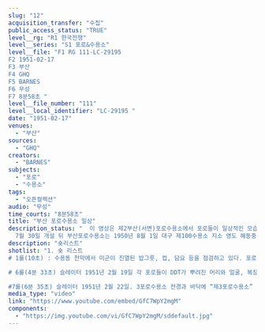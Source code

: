 ```yaml
---
slug: "12"
acquisition_transfer: "수집"
public_access_status: "TRUE"
level__rg: "R1 한국전쟁"
level__series: "S1 포로&수용소"
level__file: "F1 RG 111-LC-29195 
F2 1951-02-17
F3 부산 
F4 GHQ
F5 BARNES
F6 무성 
F7 8분58초 "
level__file_number: "111"
level__local_identifier: "LC-29195 "
date: "1951-02-17"
venues: 
  - "부산"
sources: 
  - "GHQ"
creators: 
  - "BARNES"
subjects: 
  - "포로"
  - "수용소"
tags: 
  - "오픈컬렉션"
audio: "무성"
time_courts: "8분58초"
title: "부산 포로수용소 일상"
description_status: "  이 영상은 제2부산(서면)포로수용소에서 포로들이 일상적인 모습과 각 구역수용소가 담겨 있다. 부산포로수용소는 1950년 7월 15일 부산병참기지사령부 내에 부지를 선택하고 7월 18일부터 수용소 공사를 실해 7월 30일 정식으로 개설되었는데 전체 포로 39명이 수용되어 있었다. 영상이 촬영된 2월 22일 이후 부산포로수용소에는 전체 139,724명인데 이 중 2월 4일 53,588명이 거제도로 이송되어 86,136명이 수용되어 있었다.
  7월 30일 개설 뒤 부산포로수용소는 1950년 8월 1일 대구 제100수용소 지소 영도 해동중학교, 8월 18일 동래지소, 11월 9일 수영지소, 12월 8일 가야지소를 설치했으며 8월 13일 영도 지소를 통합했다. 1951년 2월 28일 부산포로수용소는 1, 2, 3, 4, 5, 10구역포로수용소가 재지정되었다. 거제도에는 제1포로수용소 아래 6, 7, 8, 9구역포로수용소로 나눠지게 되었다. 영상에 나오는 부산수용소와 ‘3포로수용소’는 2구역포로수용소와 3구역포로수용소에 해당된다."
description: "숏리스트"
shotlist: "1. 숏 리스트 
# 1롤(10초) : 수용동 천막에서 미군이 진열된 밥그릇, 컵, 담요 등을 점검하고 있다. 포로들은 수용동에서 앉아 미군을 보고 있다. (29초) 포로들이 배구경기에 열중하고 있고 주변에 포로들은 경기를 관람하고 있다. 한국군 헌병도 함께 관람하고 있다. 포로들이 즐거운 표정을 짓고 있다. (1분 50초) 포로들이 종이를 들고 들어와 등록하고 있다. 지문을 찍고 포로등록카드 뒷면에 지문을 날인하고 있다. 전쟁포로라는 카드에 이름, 포획된 날짜 등이 적힌 테그를 각각 포로들이 목에 걸고 있다. (3분 55초) 여러 명의 포로들이 무릎을 꿇고 앉아 심문을 받고 있다. (4분 11초) “1포로수용소 다용도 목공실” 간판과 포로들이 책상과 의자를 만들고 있다.

# 6롤(4분 33초) 슬레이터 1951년 2월 19일 각 포로들이 DDT가 뿌려진 머리와 얼굴, 복장 등을 보여주고 있다. 낡은 군복과 화상을 입은 포로 등을 클로즈 업. (5분 45초) 포로들이 밥그릇에 물을 받아 세수하고 있다. 겨울복장 포로와 머리카락을 짧게 자른 포로들. (6분 29초) “유엔 처리”(유엔군 포로처리)라는 표지판과 포로들의 

#7롤(6분 35초) 슬레이터 1951년 2월 22일. 3포로수용소 전경과 바닥에 “제3포로수용소” 글자, 수용소 전경과 함께 총을 메고 보초를 선 경비병과 기관총이 포로수용소에 조준해 배치되어 있다. 수용소에서 포로들이 줄지어 모이고 있다. 줄지어 서는 포로들을 클로즈업. 수용소 정문과 천막 수용동, 감시탑, 주변 철조망이 보인다. (8분 20초) 미8군 병사가 포로들의 손 검사를 실시하고 있다. 카메라가 포로들의 손을 비추고 있다. "
media_type: "video"
link: "https://www.youtube.com/embed/GfC7WpY2mgM"
components: 
  - "https://img.youtube.com/vi/GfC7WpY2mgM/sddefault.jpg"
---
```

